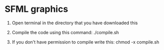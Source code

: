 # SFML graphics

1. Open terminal in the directory that you have downloaded this

2. Compile the code using this command:
./compile.sh

3. If you don't have permission to compile write this:
chmod -x compile.sh

